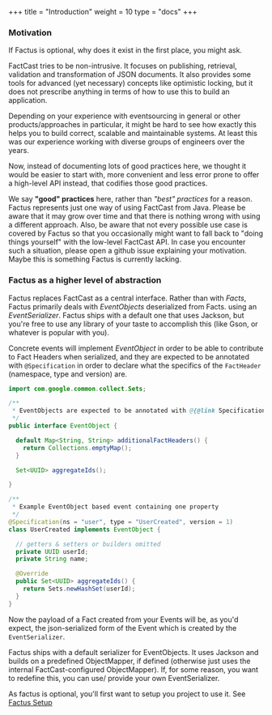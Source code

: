 +++
title = "Introduction"
weight = 10
type = "docs"
+++

### Motivation

If Factus is optional, why does it exist in the first place, you might ask.

FactCast tries to be non-intrusive. It focuses on publishing, retrieval, validation and transformation of JSON documents. It also provides some tools for advanced (yet necessary) concepts like optimistic locking, but it does not prescribe anything in terms of how to use this to build an application.

Depending on your experience with eventsourcing in general or other products/approaches in particular, it might be hard to see how exactly this helps you to build correct, scalable and maintainable systems. At least this was our experience working with diverse groups of engineers over the years.

Now, instead of documenting lots of good practices here, we thought it would be easier to start with, more convenient and less error prone to offer a high-level API instead, that codifies those good practices.

We say **"good" practices** here, rather than *"best" practices* for a reason. Factus represents just one way of using FactCast from Java. Please be aware that it may grow over time and that there is nothing wrong with using a different approach.
Also, be aware that not every possible use case is covered by Factus so that you occasionally might want to fall back to "doing things yourself" with the low-level FactCast API.
In case you encounter such a situation, please open a github issue explaining your motivation. Maybe this is something Factus is currently lacking.

### Factus as a higher level of abstraction

Factus replaces FactCast as a central interface. Rather than with *Facts*, Factus primarily deals with *EventObjects* deserialized from Facts.
using an *EventSerializer*. Factus ships with a default one that uses Jackson, but you're free to use any library of your taste to accomplish this (like Gson, or whatever is popular with you).

Concrete events will implement *EventObject* in order to be able to contribute to Fact Headers when serialized, and they are expected to be annotated with `@Specification` in order to declare what the specifics of the `FactHeader` (namespace, type and version) are.

```java
import com.google.common.collect.Sets;

/**
 * EventObjects are expected to be annotated with @{@link Specification}.
 */
public interface EventObject {

  default Map<String, String> additionalFactHeaders() {
    return Collections.emptyMap();
  }

  Set<UUID> aggregateIds();

}

/**
 * Example EventObject based event containing one property
 */
@Specification(ns = "user", type = "UserCreated", version = 1)
class UserCreated implements EventObject {

  // getters & setters or builders omitted
  private UUID userId;
  private String name;

  @Override
  public Set<UUID> aggregateIds() {
    return Sets.newHashSet(userId);
  }
}
```

Now the payload of a Fact created from your Events will be, as you'd expect, the json-serialized form of the Event which is created by the `EventSerializer`.

Factus ships with a default serializer for EventObjects. It uses Jackson and builds on a predefined ObjectMapper, if defined (otherwise just uses the internal FactCast-configured ObjectMapper).
If, for some reason, you want to redefine this, you can use/ provide your own EventSerializer.

As factus is optional, you'll first want to setup you project to use it. See [Factus Setup](../setup)
